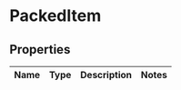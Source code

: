 
# PackedItem

## Properties
Name | Type | Description | Notes
------------ | ------------- | ------------- | -------------



